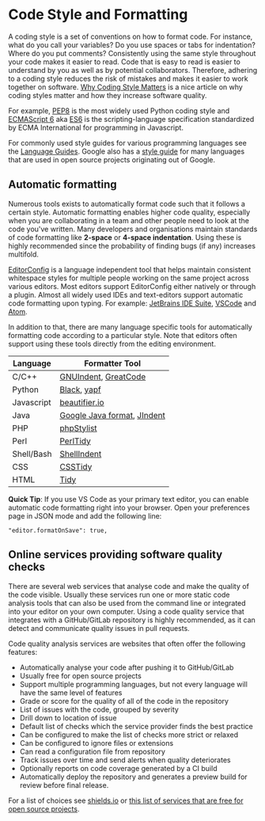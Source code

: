 # Code Style and Formatting

A coding style is a set of conventions on how to format code. For instance, what do you call your variables? Do you use spaces or tabs for indentation? Where do you put comments? Consistently using the same style throughout your code makes it easier to read. Code that is easy to read is easier to understand by you as well as by potential collaborators. Therefore, adhering to a coding style reduces the risk of mistakes and makes it easier to work together on software. [Why Coding Style Matters](http://coding.smashingmagazine.com/2012/10/25/why-coding-style-matters/) is a nice article on why coding styles matter and how they increase software quality.

For example, [PEP8](https://www.python.org/dev/peps/pep-0008/) is the most widely used Python coding style and [ECMAScript 6](http://es6-features.org/) aka [ES6](http://es6-features.org/) is the scripting-language specification standardized by ECMA International for programming in Javascript.

For commonly used style guides for various programming languages see the [Language Guides](https://guide.esciencecenter.nl/best_practices/language_guides/languages_overview.html). Google also has a [style guide](https://code.google.com/p/google-styleguide/) for many languages that are used in open source projects originating out of Google.

## Automatic formatting

Numerous tools exists to automatically format code such that it follows a certain style. Automatic formatting enables higher code quality, especially when you are collaborating in a team and other people need to look at the code you've written. Many developers and organisations maintain standards of code formatting like **2-space** or **4-space indentation**. Using these is highly recommended since the probability of finding bugs (if any) increases multifold.

[EditorConfig](https://editorconfig.org) is a language independent tool that helps maintain consistent whitespace styles for multiple people working on the same project across various editors. Most editors support EditorConfig either natively or through a plugin. Almost all widely used IDEs and text-editors support automatic code formatting upon typing. For example: [JetBrains IDE Suite](https://www.jetbrains.com/products.html#), [VSCode](https://code.visualstudio.com/) and [Atom](https://atom.io/).

In addition to that, there are many language specific tools for automatically formatting code according to a particular style. Note that editors often support using these tools directly from the editing environment.

| Language   | Formatter Tool                                                                                              |
| ---------- | ----------------------------------------------------------------------------------------------------------- |
| C/C++      | [GNUIndent](http://www.gnu.org/software/indent/), [GreatCode](http://sourceforge.net/projects/gcgreatcode/) |
| Python     | [Black](https://black.readthedocs.io), [yapf](https://pypi.org/project/yapf/)                               |
| Javascript | [beautifier.io](https://beautifier.io/)                                                                     |
| Java       | [Google Java format](https://github.com/google/google-java-format), [JIndent](http://www.jindent.com/)      |
| PHP        | [phpStylist](http://sourceforge.net/projects/phpstylist/)                                                   |
| Perl       | [PerlTidy](http://perltidy.sourceforge.net/)                                                                |
| Shell/Bash | [ShellIndent](http://www.bolthole.com/AWK.html)                                                             |
| CSS        | [CSSTidy](http://csstidy.sourceforge.net/)                                                                  |
| HTML       | [Tidy](http://tidy.sourceforge.net/)                                                                        |

**Quick Tip**: If you use VS Code as your primary text editor, you can enable automatic code formatting right into your browser. Open your preferences page in JSON mode and add the following line:

```
"editor.formatOnSave": true,
```

## Online services providing software quality checks

There are several web services that analyse code and make the quality of the code visible. Usually these services run one or more static code analysis tools that can also be used from the command line or integrated into your editor on your own computer. Using a code quality service that integrates with a GitHub/GitLab repository is highly recommended, as it can detect and communicate quality issues in pull requests.

Code quality analysis services are websites that often offer the following features:

- Automatically analyse your code after pushing it to GitHub/GitLab
- Usually free for open source projects
- Support multiple programming languages, but not every language will have the same level of features
- Grade or score for the quality of all of the code in the repository
- List of issues with the code, grouped by severity
- Drill down to location of issue
- Default list of checks which the service provider finds the best practice
- Can be configured to make the list of checks more strict or relaxed
- Can be configured to ignore files or extensions
- Can read a configuration file from repository
- Track issues over time and send alerts when quality deteriorates
- Optionally reports on code coverage generated by a CI build
- Automatically deploy the repository and generates a preview build for review before final release.

For a list of choices see [shields.io](https://shields.io/category/analysis) or [this list of services that are free for open source projects](https://github.com/ripienaar/free-for-dev#code-quality).
